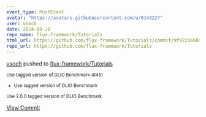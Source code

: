 ```yaml
---
event_type: PushEvent
avatar: "https://avatars.githubusercontent.com/u/814322?"
user: vsoch
date: 2024-08-28
repo_name: flux-framework/Tutorials
html_url: https://github.com/flux-framework/Tutorials/commit/9f922365093b7b1be45d8f3b5e795795fd6ee5bd
repo_url: https://github.com/flux-framework/Tutorials
---
```


<a href='https://github.com/vsoch' target='_blank'>vsoch</a> pushed to <a href='https://github.com/flux-framework/Tutorials' target='_blank'>flux-framework/Tutorials</a>

<small>Use tagged version of DLIO Benchmark (#45)

* Use tagged version of DLIO Benchmark

Use 2.0.0 tagged version of DLIO Benchmark</small>

<a href='https://github.com/flux-framework/Tutorials/commit/9f922365093b7b1be45d8f3b5e795795fd6ee5bd' target='_blank'>View Commit</a>